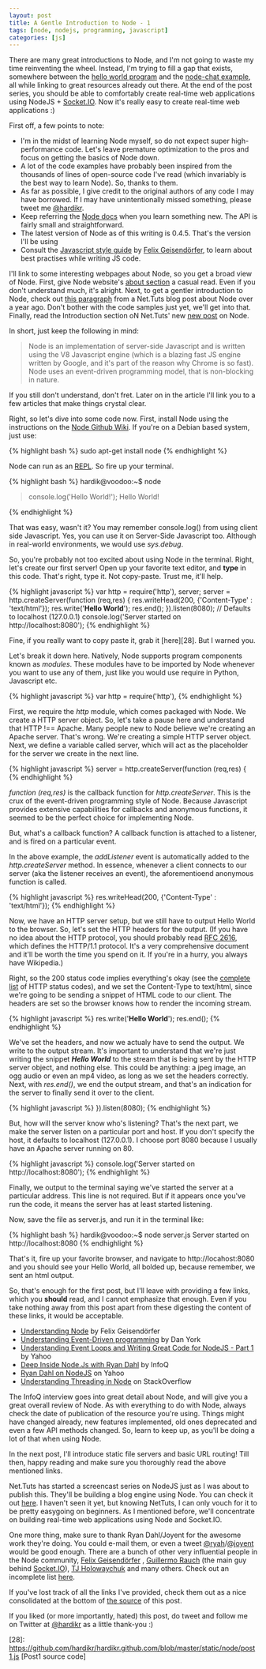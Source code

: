 ```yaml
---
layout: post
title: A Gentle Introduction to Node - 1
tags: [node, nodejs, programming, javascript]
categories: [js]
---
```


There are many great introductions to Node, and I'm not going to waste my time reinventing the wheel. Instead, I'm trying to fill a gap that exists, somewhere between the [hello world program][1] and the [node-chat example][2], all while linking to great resources already out there. At the end of the post series, you should be able to comfortably create real-time web applications using NodeJS + [Socket.IO][14]. Now it's really easy to create real-time web applications :)

First off, a few points to note:

- I'm in the midst of learning Node myself, so do not expect super high-performance code. Let's leave premature optimization to the pros and focus on getting the basics of Node down.
- A lot of the code examples have probably been inspired from the thousands of lines of open-source code I've read (which invariably is the best way to learn Node). So, thanks to them.
- As far as possible, I give credit to the original authors of any code I may have borrowed. If I may have unintentionally missed something, please tweet me [@hardikr][3].
- Keep referring the [Node docs][7] when you learn something new. The API is fairly small and straightforward.
- The latest version of Node as of this writing is 0.4.5. That's the version I'll be using
- Consult the [Javascript style guide][9] by [Felix Geisendörfer][10], to learn about best practises while writing JS code.

I'll link to some interesting webpages about Node, so you get a broad view of Node. First, give Node website's [about section][4] a casual read. Even if you don't understand much, it's alright. Next, to get a gentler introduction to Node, check out [this paragraph][5] from a Net.Tuts blog post about Node over a year ago. Don't bother with the code samples just yet, we'll get into that. Finally, read the Introduction section oN Net.Tuts' new [new post][18] on Node.

In short, just keep the following in mind:

> Node is an implementation of server-side Javascript and is written using the V8 Javascript engine (which is a blazing fast JS engine written by Google, and it's part of the reason why Chrome is so fast). Node uses an event-driven programming model, that is non-blocking in nature.

If you still don't understand, don't fret. Later on in the article I'll link you to a few articles that make things crystal clear.

Right, so let's dive into some code now. First, install Node using the instructions on the [Node Github Wiki][8]. If you're on a Debian based system, just use:

{% highlight bash %}
sudo apt-get install node
{% endhighlight %}
 	
Node can run as an [REPL][6]. So fire up your terminal.

{% highlight bash %}
hardik@voodoo:~$ node
> console.log('Hello World!');
Hello World!
> 
{% endhighlight %}
	
That was easy, wasn't it? You may remember console.log() from using client side Javascript. Yes, you can use it on Server-Side Javascript too. Although in real-world environments, we would use *sys.debug*.

So, you're probably not too excited about using Node in the terminal. Right, let's create our first server! Open up your favorite text editor, and **type** in this code. That's right, type it. Not copy-paste. Trust me, it'll help.

{% highlight javascript %}
var http = require('http'),
		   server;
server = http.createServer(function (req,res) {
	res.writeHead(200, {'Content-Type' : 'text/html'});
	res.write('<b>Hello World</b>');
	res.end();
}).listen(8080); // Defaults to localhost (127.0.0.1)
console.log('Server started on http://localhost:8080');
{% endhighlight %}  

Fine, if you really want to copy paste it, grab it [here][28]. But I warned you.

Let's break it down here. Natively, Node supports program components known as *modules*. These modules have to be imported by Node whenever you want to use any of them, just like you would use require in Python, Javascript etc. 

{% highlight javascript %}
var http = require('http'),
{% endhighlight %}

First, we require the *http* module, which comes packaged with Node. We create a HTTP server object. So, let's take a pause here and understand that HTTP !== Apache. Many people new to Node believe we're creating an Apache server. That's wrong. We're creating a simple HTTP server object. Next, we define a variable called server, which will act as the placeholder for the server we create in the next line.

{% highlight javascript %}
server = http.createServer(function (req,res) {
{% endhighlight %}

*function (req,res)* is the callback function for *http.createServer*. This is the crux of the event-driven programming style of Node. Because Javascript provides extensive capabilities for callbacks and anonymous functions, it seemed to be the perfect choice for implementing Node. 

But, what's a callback function? A callback function is attached to a listener, and is fired on a particular event. 

In the above example, the _addListener_ event is automatically added to the *http.createServer* method. In essence, whenever a client connects to our server (aka the listener receives an event), the aforementioend anonymous function is called. 

{% highlight javascript %}
res.writeHead(200, {'Content-Type' : 'text/html'});
{% endhighlight %}

Now, we have an HTTP server setup, but we still have to output Hello World to the browser. So, let's set the HTTP headers for the output. (If you have no idea about the HTTP protocol, you should probably read [RFC 2616][16], which defines the HTTP/1.1 protocol. It's a very comprehensive document and it'll be worth the time you spend on it. If you're in a hurry, you always have Wikipedia.) 

Right, so the 200 status code implies everything's okay (see the [complete list][17] of HTTP status codes), and we set the Content-Type to text/html, since we're going to be sending a snippet of HTML code to our client. The headers are set so the browser knows how to render the incoming stream.

{% highlight javascript %}
res.write('<b>Hello World</b>');
res.end();
{% endhighlight %}

We've set the headers, and now we actualy have to send the output. We write to the output stream. It's important to understand that we're just writing the snippet *<b>Hello World</b>* to the stream that is being sent by the HTTP server object, and nothing else. This could be anything: a jpeg image, an ogg audio or even an mp4 video, as long as we set the headers correctly. Next, with _res.end()_, we end the output stream, and that's an indication for the server to finally send it over to the client.

{% highlight javascript %}
}).listen(8080);
{% endhighlight %}

But, how will the server know who's listening? That's the next part, we make the server listen on a particular port and host. If you don't specify the host, it defaults to localhost (127.0.0.1). I choose port 8080 because I usually have an Apache server running on 80.

{% highlight javascript %}
console.log('Server started on http://localhost:8080');
{% endhighlight %}

Finally, we output to the terminal saying we've started the server at a particular address. This line is not required. But if it appears once you've run the code, it means the server has at least started listening.

Now, save the file as server.js, and run it in the terminal like:

{% highlight bash %}
hardik@voodoo:~$ node server.js 
Server started on http://localhost:8080
{% endhighlight %} 

That's it, fire up your favorite browser, and navigate to http://locahost:8080 and you should see your Hello World, all bolded up, because remember, we sent an html output.

So, that's enough for the first post, but I'll leave with providing a few links, which you **should** read, and I cannot emphasize that enough. Even if you take nothing away from this post apart from these digesting the content of these links, it would be acceptable.

- [Understanding Node][11] by Felix Geisendörfer
- [Understanding Event-Driven programming][12] by Dan York
- [Understanding Event Loops and Writing Great Code for NodeJS - Part 1][13] by Yahoo
- [Deep Inside Node.Js with Ryan Dahl][15] by InfoQ
- [Ryan Dahl on NodeJS][19] on Yahoo
- [Understanding Threading in Node][27] on StackOverflow

The InfoQ interview goes into great detail about Node, and will give you a great overall review of Node. As with everything to do with Node, always check the date of publication of the resource you're using. Things might have changed already, new features implemented, old ones deprecated and even a few API methods changed. So, learn to keep up, as you'll be doing a lot of that when using Node.

In the next post, I'll introduce static file servers and basic URL routing! Till then, happy reading and make sure you thoroughly read the above mentioned links.

Net.Tuts has started a screencast series on NodeJS just as I was about to publish this. They'll be building a blog engine using Node. You can check it out [here][18]. I haven't seen it yet, but knowing NetTuts, I can only vouch for it to be pretty easygoing on beginners. 
As I mentioned before, we'll concentrate on building real-time web applications using Node and Socket.IO.

One more thing, make sure to thank Ryan Dahl/Joyent for the awesome work they're doing. You could e-mail them, or even a tweet [@ryah][20]/[@joyent][21] would be good enough. There are a bunch of other very influential people in the Node community, [Felix Geisendörfer][23] , [Guillermo Rauch][24] (the main guy behind [Socket.IO][14]), [TJ Holowaychuk][25] and many others. Check out an incomplete list [here][22].

If you've lost track of all the links I've provided, check them out as a nice consolidated at the bottom of [the source][26] of this post.

If you liked (or more importantly, hated) this post, do tweet and follow me on Twitter at [@hardikr][3] as a little thank-you :)

  [1]: http://nodejs.org "Node Home"
  [2]: https://github.com/ry/node_chat "Node_Chat"  
  [3]: https://twitter.com/hardikr "My Twitter"
  [4]: http://nodejs.org/#about "About Node"
  [5]: http://net.tutsplus.com/tutorials/javascript-ajax/learning-serverside-javascript-with-node-js/#more-10044 "NetTuts Node"
  [6]: http://en.wikipedia.org/wiki/REPL "REPL"
  [7]: http://nodejs.org/docs/v0.4.5/api/all.html "Node Docs"
  [8]: https://github.com/joyent/node/wiki/Installation "Node GitHub Wiki - Install"
  [9]: http://nodeguide.com/style.html "Felixge's JS style guide"
  [10]: http://debuggable.com "Felixge"
  [11]: http://debuggable.com/posts/understanding-node-js:4bd98440-45e4-4a9a-8ef7-0f7ecbdd56cb "Understanding Node"
  [12]: http://code.danyork.com/2011/01/25/node-js-doctors-offices-and-fast-food-restaurants-understanding-event-driven-programming/ "Dan York on Node"
  [13]: http://developer.yahoo.com/blogs/ydn/posts/2010/10/understanding-the-event-loops-and-writing-great-code-for-node-js-part-1/ "Yahoo on Node"
  [14]: http://socket.io "Socket.IO"
  [15]: http://www.infoq.com/interviews/node-ryan-dahl "Ryan Dahl interview"
  [16]: http://www.ietf.org/rfc/rfc2616.txt "RFC 2616"
  [17]: http://www.w3.org/Protocols/rfc2616/rfc2616-sec10.html "HTTP status codes"
  [18]: http://net.tutsplus.com/tutorials/javascript-ajax/this-time-youll-learn-node-js/ "NetTuts Node - new"
  [19]: http://www.yuiblog.com/blog/2010/05/20/video-dahl/ "Ryan Dahl Video"
  [20]: https://twitter.com/ryah "Ryan Dahl Twitter"
  [21]: https://twitter.com/joyent "Joyent Twitter"
  [22]: http://nodeguide.com/community.html "Node Community"
  [23]: https://github.com/felixge "Felixge Github"
  [24]: https://github.com/guille "Guille Github"
  [25]: https://github.com/visionmedia "TJ Github"
  [26]: https://github.com/hardikr/hardikr.github.com/raw/master/_posts/2011-04-09-node-1.markdown "Link List"
  [27]: http://stackoverflow.com/questions/3629784/how-is-node-js-inherently-faster-when-it-still-relies-on-threads-internally "Node Threads"
  [28]: https://github.com/hardikr/hardikr.github.com/blob/master/static/node/post1.js [Post1 source code]

